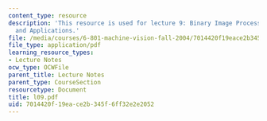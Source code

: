 ```yaml
---
content_type: resource
description: 'This resource is used for lecture 9: Binary Image Processing, Methods
  and Applications.'
file: /media/courses/6-801-machine-vision-fall-2004/7014420f19eace2b345f6ff32e2e2052_l09.pdf
file_type: application/pdf
learning_resource_types:
- Lecture Notes
ocw_type: OCWFile
parent_title: Lecture Notes
parent_type: CourseSection
resourcetype: Document
title: l09.pdf
uid: 7014420f-19ea-ce2b-345f-6ff32e2e2052
---
```

